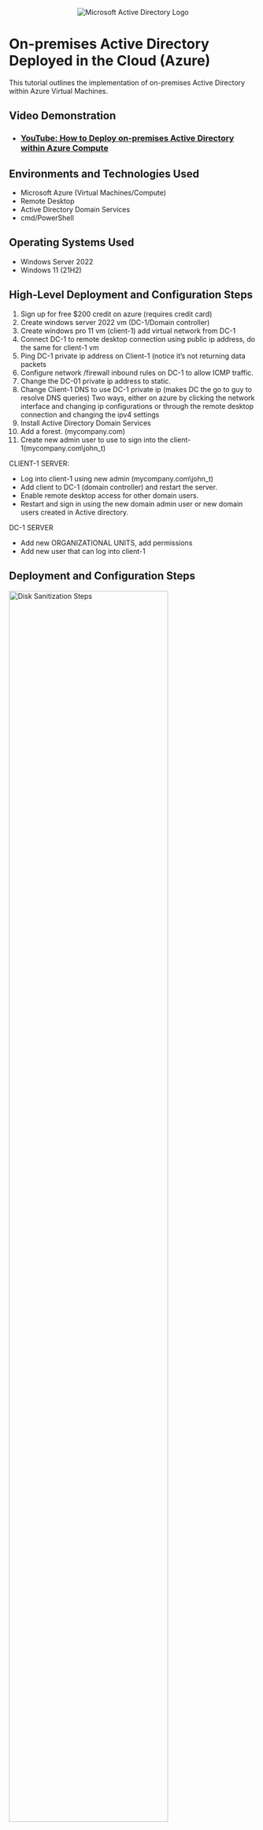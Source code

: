 <p align="center">
<img src="https://i.imgur.com/pU5A58S.png" alt="Microsoft Active Directory Logo"/>
</p>

<h1>On-premises Active Directory Deployed in the Cloud (Azure)</h1>
This tutorial outlines the implementation of on-premises Active Directory within Azure Virtual Machines.<br />


<h2>Video Demonstration</h2>

- ### [YouTube: How to Deploy on-premises Active Directory within Azure Compute](https://www.youtube.com)

<h2>Environments and Technologies Used</h2>

- Microsoft Azure (Virtual Machines/Compute)
- Remote Desktop
- Active Directory Domain Services
- cmd/PowerShell

<h2>Operating Systems Used </h2>

- Windows Server 2022
- Windows 11 (21H2)

<h2>High-Level Deployment and Configuration Steps</h2>

1)	Sign up for free $200 credit on azure (requires credit card)
2)	Create windows server 2022 vm (DC-1/Domain controller)
3)	Create windows pro 11 vm (client-1) add virtual network from DC-1
4)	Connect DC-1 to remote desktop connection using public ip address, do the same for client-1 vm
5)	Ping DC-1 private ip address on Client-1 (notice it’s not returning data packets
6)	Configure network /firewall inbound rules on DC-1 to allow ICMP traffic.
7)	Change the DC-01 private ip address to static.
8)	Change Client-1 DNS to use DC-1 private ip (makes DC the go to guy to resolve DNS queries)
 	Two ways, either on azure by clicking the network interface and changing ip configurations or through the remote desktop connection and changing the ipv4 settings
9)	Install Active Directory Domain Services
10)	Add a forest. (mycompany.com)
11)	Create new admin user to use to sign into the client-1(mycompany.com\john_t)

CLIENT-1 SERVER:
- Log into client-1 using new admin (mycompany.com\john_t)
- Add client to DC-1 (domain controller) and restart the server.
- Enable remote desktop access for other domain users.
- Restart and sign in using the new domain admin user or new domain users created in Active directory.

DC-1 SERVER
- Add new ORGANIZATIONAL UNITS, add permissions
- Add new user that can log into client-1


<h2>Deployment and Configuration Steps</h2>
<p>
<img src="https://i.imgur.com/TaadLnt.png" height="80%" width="80%" alt="Disk Sanitization Steps"/>
</p>
<p>
Create windows server 2022 vm (DC-1) that will be the Domain controller.
</p>
<br />

<p>
<img src="https://i.imgur.com/S0f2n9g.png"80%" width="80%" alt="Disk Sanitization Steps"/>
</p>
<p>
Create windows pro 11 vm (client-1) add virtual network from DC-1.
</p>
<br />

<p>
<img src="https://i.imgur.com/EuHqX0j.png" height="80%" width="80%" alt="Disk Sanitization Steps"/>
</p>
<p>
4)	Connect and access to both DC-1 and server vms using Remote desktop connection by way of their public ip addresses.
</p>
<br />

<p>
<img src="https://i.imgur.com/Pi1idDw.png" height="80%" width="80%" alt="Disk Sanitization Steps"/>
</p>
<p>
Ping DC-1 private ip address on Client-1 (notice it’s not returning data packets), that is because ICMP traffic is blocked on the DC-1 vm and the network security rules need to be configured to allow ICMP traffic and allow the server to be reacheable.
</p>
<br />

<p>
<img src="https://i.imgur.com/xW7OxhN.png" height="80%" width="80%" alt="Disk Sanitization Steps"/>
</p>
<p>
<img src="https://i.imgur.com/nbyiimy.png" height="80%" width="80%" alt="Disk Sanitization Steps"/>
</p>
<p>
Configure network /firewall inbound rules on DC-1 to allow ICMP traffic; go to the azure interface of DC-1 vm, click networking tab and proceed to add inbound port rule where you can allow ICMP traffic.
</p>
<br />

<p>
<img src="https://i.imgur.com/B2iiZWv.png" height="80%" width="80%" alt="Disk Sanitization Steps"/>
</p>
<p>
<img src="https://i.imgur.com/Lw4HQR6.png" height="80%" width="80%" alt="Disk Sanitization Steps"/>
</p>
<p>
Change the DC-01 private ip address to static. The static IP ensures that the DC’s network configuration remains stable and predictable. Dynamic IP addresses (assigned by DHCP) can change, leading to potential disruptions. DCs often serve as DNS servers within the AD domain. Clients and other servers rely on DNS to locate DCs for authentication and other services.
</p>
<br />

<p>
<img src="https://i.imgur.com/cRGSt3P.png" height="80%" width="80%" alt="Disk Sanitization Steps"/>
</p>
<p>
Ping DC-1 private ip address again to confirm it can be reached.
</p>
<br />

<p>
<img src="https://i.imgur.com/SOJkKqz.png" width="80%" alt="Disk Sanitization Steps"/>
</p>
<p>
<img src="https://i.imgur.com/6MdeFs1.png" width="80%" alt="Disk Sanitization Steps"/>
</p>
<p>
Change Client-1 DNS to use DC-1 private ip (makes DC the go to guy to resolve DNS queries)
- Two ways, either on azure by clicking the network interface and changing ip configurations or through the remote desktop connection and changing the ipv4 settings.
</p>
<br />

<p>
<img src="https://i.imgur.com/9CJi4F6.png" height="80%" width="80%" alt="Disk Sanitization Steps"/>
</p>
<p>
Open server manager on DC-1, click 'Add roles and features' to install Active Directory Domain Services on DC-1.
</p>
<br />

<p>
<img src="https://i.imgur.com/gPUq16U.png" height="80%" width="80%" alt="Disk Sanitization Steps"/>
</p>
<p>
<img src="https://i.imgur.com/ccdOMnF.png" height="80%" width="80%" alt="Disk Sanitization Steps"/>
</p>
<p>
<img src="https://i.imgur.com/iKZDcsH.png" height="80%" width="80%" alt="Disk Sanitization Steps"/>
</p>
<p>
Click role based installation, select server from sever pool, select 'Active directory domain services' from roles options, select 'Group Policy Management'.
</p>
<br />

<p>
<img src="https://i.imgur.com/XFP1CUm.png" width="80%" alt="Disk Sanitization Steps"/>
</p>
<p>
<img src="https://i.imgur.com/eLYVqyq.png" width="80%" alt="Disk Sanitization Steps"/>
</p>
<p>
<img src="https://i.imgur.com/PpomJyb.png" width="80%" alt="Disk Sanitization Steps"/>
</p>
<p>
<img src="https://i.imgur.com/ncA9Oux.png" width="80%" alt="Disk Sanitization Steps"/>
</p>
<p>
After installation, open server manager and click Flag icon with caution sign in the right hand upper corner. There should be a statement 'Promote this server to a domain controller', click it and the add a new forest (mydomain.com). Once all the prerequisite checks pass, restart the server and login using your new domain name (mydomain\labuser)
</p>
<br />

<p>
<img src="https://i.imgur.com/Ghm9edM.png" height="80%" width="80%" alt="Disk Sanitization Steps"/>
</p>
<p>
<img src="https://i.imgur.com/Wj5QuLB.png" height="80%" width="80%" alt="Disk Sanitization Steps"/>
</p>
<p>
<img src="https://i.imgur.com/BBLtphY.png" height="80%" width="80%" alt="Disk Sanitization Steps"/>
</p>
<p>
<img src="https://i.imgur.com/G9w2obj.png" height="80%" width="80%" alt="Disk Sanitization Steps"/>
</p>
<p>
After logging back into DC-1, create a new admin user to use to sign into the client-1(mycompany.com\john_t). The default built-in Administrator account has full access to the system hence creating a new admin user allows you to follow the principle of least privilege which enhances security.
</p>
<br />

<p>
<img src="https://i.imgur.com/CcdrWor.png" height="80%" width="80%" alt="Disk Sanitization Steps"/>
</p>
<p>
<img src="https://i.imgur.com/6wFAeIm.png" height="80%" width="80%" alt="Disk Sanitization Steps"/>
</p>
<p>
<img src="https://i.imgur.com/RAmTquc.png" height="80%" width="80%" alt="Disk Sanitization Steps"/>
</p>
<p>
<img src="https://i.imgur.com/K5qrPhR.png" height="80%" width="80%" alt="Disk Sanitization Steps"/>
</p>
<p>
<img src="https://i.imgur.com/NzJNrVN.png" height="80%" width="80%" alt="Disk Sanitization Steps"/>
</p>
<p>
Log into client-1 using new admin user (mydomain.com\jose_r)), and Add client to DC-1 (domain controller:mydomain.com) and restart the server.
Log into DC-1 to check and confirm client-1 server was added to computers and the domain name
</p>
<br />

<p>
<img src="https://i.imgur.com/ulmTNZ4.png" height="80%" width="80%" alt="Disk Sanitization Steps"/>
</p>
<p>
<img src="https://i.imgur.com/9rwXXEE.png" height="80%" width="80%" alt="Disk Sanitization Steps"/>
</p>
<p>
<img src="https://i.imgur.com/YXeDcqq.png" height="80%" width="80%" alt="Disk Sanitization Steps"/>
</p>
<p>
Log into client server again (using admin user mydomain.com\jose_r) to enable remote desktop access for other domain users created on DC-1. This is mainly useful in an environment where people can share computers .
</p>
<br />

<p>
<img src="https://i.imgur.com/cKMrYxr.png" height="80%" width="80%" alt="Disk Sanitization Steps"/>
</p>
<p>
<img src="https://i.imgur.com/v1G7dQW.png" height="80%" width="80%" alt="Disk Sanitization Steps"/>
</p>
<p>
<img src="https://i.imgur.com/YBP6aZG.png" height="80%" width="80%" alt="Disk Sanitization Steps"/>
</p>
<p>
<img src="https://i.imgur.com/gICkH2G.png" height="80%" width="80%" alt="Disk Sanitization Steps"/>
</p>
<p>
<img src="https://i.imgur.com/939xZBK.png" height="80%" width="80%" alt="Disk Sanitization Steps"/>
</p>
<p>
<img src="https://i.imgur.com/2XTY2wI.png" height="80%" width="80%" alt="Disk Sanitization Steps"/>
</p>
<p>
<img src="https://i.imgur.com/KxdiHL3.png" height="80%" width="80%" alt="Disk Sanitization Steps"/>
</p>
<p>
Add new ORGANIZATIONAL UNITS (e.g EMPLOYEES), add permissions , Add new user to the organizational unit , then change user group properties to belong to 'DomainUsers' so that user can log into client-1 and set a password that should be required to change on first login (to enhance security).
</p>
<br />


